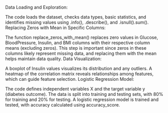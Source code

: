 Data Loading and Exploration:

The code loads the dataset, checks data types, basic statistics, and identifies missing values using .info(), .describe(), and .isnull().sum().
Replacing Zeros with Mean in Specific Columns:

The function replace_zeros_with_mean() replaces zero values in Glucose, BloodPressure, Insulin, and BMI columns with their respective column means (excluding zeros).
This step is important since zeros in these columns likely represent missing data, and replacing them with the mean helps maintain data quality.
Data Visualization:

A boxplot of Insulin values visualizes its distribution and any outliers.
A heatmap of the correlation matrix reveals relationships among features, which can guide feature selection.
Logistic Regression Model:

The code defines independent variables X and the target variable y (diabetes outcome).
The data is split into training and testing sets, with 80% for training and 20% for testing.
A logistic regression model is trained and tested, with accuracy calculated using accuracy_score.